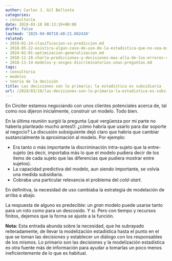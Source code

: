 ```yaml
---
author: Carlos J. Gil Bellosta
categories:
- consultoría
date: 2019-03-18 08:13:19+00:00
draft: false
lastmod: '2025-04-06T18:48:21.062410'
related:
- 2019-01-14-clasificacion-vs-prediccion.md
- 2018-05-22-existira-algun-caso-de-uso-de-la-estadistica-que-no-sea-materia-prima-para-la-toma-de-decisiones-informadas.md
- 2024-02-01-optimizacion-generalizacion.md
- 2018-11-28-charla-predicciones-y-decisiones-mas-alla-de-los-errores-cuadraticos.md
- 2018-11-14-modelos-y-sesgos-discriminatorios-unas-preguntas.md
tags:
- consultoría
- modelos
- teoría de la decisión
title: Las decisiones son lo primario; la estadística es subsidiaria
url: /2019/03/18/las-decisiones-son-lo-primario-la-estadistica-es-subsidiaria/
---
```


En Circiter estamos negociando con unos clientes potenciales acerca de, tal como nos dijeron inicialmente, construir un modelo. Todo bien.

En la última reunión surgió la pregunta (¡qué vergüenza por mi parte no haberla planteado mucho antes!): ¿cómo habría que usarlo para dar soporte al negocio? La discusión subsiguiente dejó claro que habría que cambiar sustancialmente la aproximación al modelo. Por ejemplo:

* Era tanto o más importante la discriminación intra-sujeto que la entre-sujeto (es decir, importaba más lo que el modelo pudiera decir de los ítems de cada sujeto que las diferencias que pudiera mostrar entre sujetos).
* La capacidad predictiva del modelo, aun siendo importante, se volvía una medida subsidiaria.
* Cobraba una particular relevancia el problema del _cold-start_.

En definitiva, la necesidad de uso cambiaba la estrategia de modelación de arriba a abajo.

La respuesta de alguno es predecible: un _gran_ modelo puede usarse tanto para un roto como para un descosido. Y sí. Pero con tiempo y recursos finitos, dejemos que la forma se ajuste a la función.

**Nota:** Esta entrada abunda sobre la necesidad, que he subrayado reiteradamente, de llevar la modelización estadística hasta el punto en el que se toman las decisiones y establecer un diálogo con los responsables de los mismos. Lo primario son las decisiones y la modelización estadística es otra fuente más de información para ayudar a tomarlas un poco menos ineficientemente de lo que es habitual.